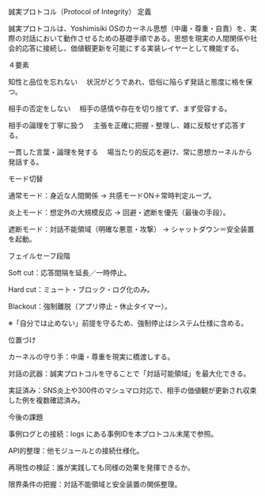 誠実プロトコル（Protocol of Integrity）
定義

誠実プロトコルは、Yoshimisiki OSのカーネル思想（中庸・尊重・自責）を、実際の対話において動作させるための基礎手順である。思想を現実の人間関係や社会的応答に接続し、価値観更新を可能にする実装レイヤーとして機能する。

４要素

知性と品位を忘れない
　状況がどうであれ、低俗に陥らず発話と態度に格を保つ。

相手の否定をしない
　相手の感情や存在を切り捨てず、まず受容する。

相手の論理を丁寧に扱う
　主張を正確に把握・整理し、雑に反駁せず応答する。

一貫した言葉・論理を発する
　場当たり的反応を避け、常に思想カーネルから発話する。

モード切替

通常モード：身近な人間関係 → 共感モードON＋常時判定ループ。

炎上モード：想定外の大規模反応 → 回避・遮断を優先（最後の手段）。

遮断モード：対話不能領域（明確な悪意・攻撃） → シャットダウン＝安全装置を起動。

フェイルセーフ段階

Soft cut：応答間隔を延長／一時停止。

Hard cut：ミュート・ブロック・ログ化のみ。

Blackout：強制離脱（アプリ停止・休止タイマー）。

※「自分では止めない」前提を守るため、強制停止はシステム仕様に含める。

位置づけ

カーネルの守り手：中庸・尊重を現実に橋渡しする。

対話の武器：誠実プロトコルを守ることで「対話可能領域」を最大化できる。

実証済み：SNS炎上や300件のマシュマロ対応で、相手の価値観が更新され収束した例を複数確認済み。

今後の課題

事例ログとの接続：logs にある事例IDを本プロトコル末尾で参照。

API的整理：他モジュールとの接続仕様化。

再現性の検証：誰が実践しても同様の効果を発揮できるか。

限界条件の把握：対話不能領域と安全装置の関係整理。
